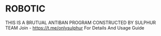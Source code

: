 # ROBOTIC

THIS IS A BRUTUAL ANTIBAN PROGRAM CONSTRUCTED BY SULPHUR TEAM
Join - https://t.me/onlysulphur For Details And Usage Guide
